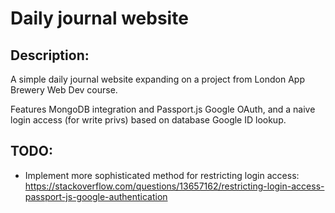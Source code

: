 # Daily journal website

## Description:
A simple daily journal website expanding on a project from London App Brewery Web Dev course.

Features MongoDB integration and Passport.js Google OAuth, and a naive login access (for write privs) based on database Google ID lookup.

## TODO:
- Implement more sophisticated method for restricting login access: <a>https://stackoverflow.com/questions/13657162/restricting-login-access-passport-js-google-authentication</a>
